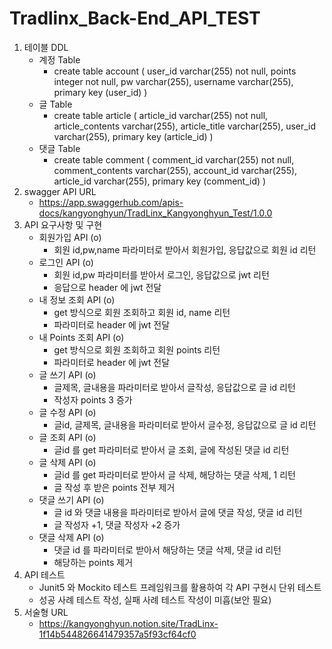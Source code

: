 # Tradlinx_Back-End_API_TEST
1. 테이블 DDL
   - 계정 Table 
     - create table account (
         user_id varchar(255) not null,
         points integer not null,
         pw varchar(255),
         username varchar(255),
         primary key (user_id)
       )
   - 글 Table
     - create table article (
         article_id varchar(255) not null,
         article_contents varchar(255),
         article_title varchar(255),
         user_id varchar(255),
         primary key (article_id)
       )
   - 댓글 Table 
     - create table comment (
         comment_id varchar(255) not null,
         comment_contents varchar(255),
         account_id varchar(255),
         article_id varchar(255),
         primary key (comment_id)
       )
2. swagger API URL
   - https://app.swaggerhub.com/apis-docs/kangyonghyun/TradLinx_Kangyonghyun_Test/1.0.0
3. API 요구사항 및 구현
   - 회원가입 API (o)
     - 회원 id,pw,name 파라미터로 받아서 회원가입, 응답값으로 회원 id 리턴
   - 로그인 API (o)
     - 회원 id,pw 파라미터를 받아서 로그인, 응답값으로 jwt 리턴
     - 응답으로 header 에 jwt 전달
   - 내 정보 조회 API (o)
     - get 방식으로 회원 조회하고 회원 id, name 리턴
     - 파라미터로 header 에 jwt 전달
   - 내 Points 조회 API (o)
     - get 방식으로 회원 조회하고 회원 points 리턴
     - 파라미터로 header 에 jwt 전달
   - 글 쓰기 API (o)
     - 글제목, 글내용을 파라미터로 받아서 글작성, 응답값으로 글 id 리턴
     - 작성자 points 3 증가
   - 글 수정 API (o)
     - 글id, 글제목, 글내용을 파라미터로 받아서 글수정, 응답값으로 글 id 리턴
   - 글 조회 API (o)
     - 글id 를 get 파라미터로 받아서 글 조회, 글에 작성된 댓글 id 리턴
   - 글 삭제 API (o)
     - 글id 를 get 파라미터로 받아서 글 삭제, 해당하는 댓글 삭제, 1 리턴
     - 글 작성 후 받은 points 전부 제거
   - 댓글 쓰기 API (o)
     - 글 id 와 댓글 내용을 파라미터로 받아서 글에 댓글 작성, 댓글 id 리턴
     - 글 작성자 +1, 댓글 작성자 +2 증가
   - 댓글 삭제 API (o)
     - 댓글 id 를 파라미터로 받아서 해당하는 댓글 삭제, 댓글 id 리턴
     - 해당하는 points 제거
4. API 테스트
   - Junit5 와 Mockito 테스트 프레임워크를 활용하여 각 API 구현시 단위 테스트
   - 성공 사례 테스트 작성, 실패 사례 테스트 작성이 미흡(보안 필요)
5. 서술형 URL
   - https://kangyonghyun.notion.site/TradLinx-1f14b544826641479357a5f93cf64cf0